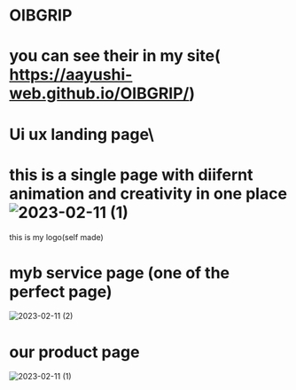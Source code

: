 # OIBGRIP
   # you can see their in my site( https://aayushi-web.github.io/OIBGRIP/)
# Ui ux landing page\
# this is a single page with diifernt animation and creativity in one place![2023-02-11 (1)](https://user-images.githubusercontent.com/102627008/218189456-1e1d5d3b-7e06-44d8-9493-eb4243d1c32f.png)



this is my logo(self made)







# myb service page (one of the perfect page)
![2023-02-11 (2)](https://user-images.githubusercontent.com/102627008/218190003-176be0a3-82a5-43fb-8c35-7e9b80622482.png)

# our product page 
![2023-02-11 (1)](https://user-images.githubusercontent.com/102627008/218188777-68c4de94-ad38-4645-8da8-b99eb58dc35d.png)
